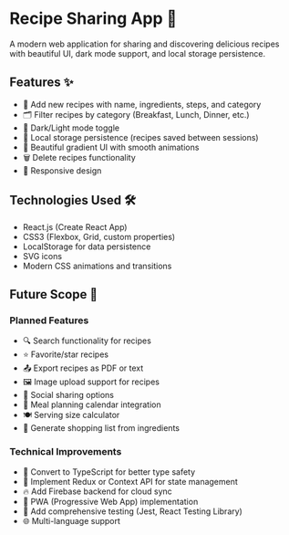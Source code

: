 # Recipe Sharing App 🍳

A modern web application for sharing and discovering delicious recipes with beautiful UI, dark mode support, and local storage persistence.

## Features ✨

- 📝 Add new recipes with name, ingredients, steps, and category
- 🗂️ Filter recipes by category (Breakfast, Lunch, Dinner, etc.)
- 🌙 Dark/Light mode toggle
- 💾 Local storage persistence (recipes saved between sessions)
- 🎨 Beautiful gradient UI with smooth animations
- 🗑️ Delete recipes functionality
- 📱 Responsive design

## Technologies Used 🛠️

- React.js (Create React App)
- CSS3 (Flexbox, Grid, custom properties)
- LocalStorage for data persistence
- SVG icons
- Modern CSS animations and transitions

## Future Scope 🚀

### Planned Features
- 🔍 Search functionality for recipes
- ⭐ Favorite/star recipes
- 📤 Export recipes as PDF or text
- 🖼️ Image upload support for recipes
- 🔗 Social sharing options
- 📅 Meal planning calendar integration
- 🍽️ Serving size calculator
- 🛒 Generate shopping list from ingredients

### Technical Improvements
- 🔄 Convert to TypeScript for better type safety
- 🧩 Implement Redux or Context API for state management
- 🔥 Add Firebase backend for cloud sync
- 📲 PWA (Progressive Web App) implementation
- 🧪 Add comprehensive testing (Jest, React Testing Library)
- 🌐 Multi-language support
